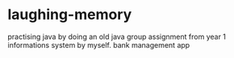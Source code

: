 # laughing-memory
practising java by doing an old java group assignment from year 1 informations system by myself. bank management app
